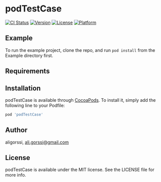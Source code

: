 # podTestCase

[![CI Status](https://img.shields.io/travis/aligorssi/podTestCase.svg?style=flat)](https://travis-ci.org/aligorssi/podTestCase)
[![Version](https://img.shields.io/cocoapods/v/podTestCase.svg?style=flat)](https://cocoapods.org/pods/podTestCase)
[![License](https://img.shields.io/cocoapods/l/podTestCase.svg?style=flat)](https://cocoapods.org/pods/podTestCase)
[![Platform](https://img.shields.io/cocoapods/p/podTestCase.svg?style=flat)](https://cocoapods.org/pods/podTestCase)

## Example

To run the example project, clone the repo, and run `pod install` from the Example directory first.

## Requirements

## Installation

podTestCase is available through [CocoaPods](https://cocoapods.org). To install
it, simply add the following line to your Podfile:

```ruby
pod 'podTestCase'
```

## Author

aligorssi, ali.gorssi@gmail.com

## License

podTestCase is available under the MIT license. See the LICENSE file for more info.

